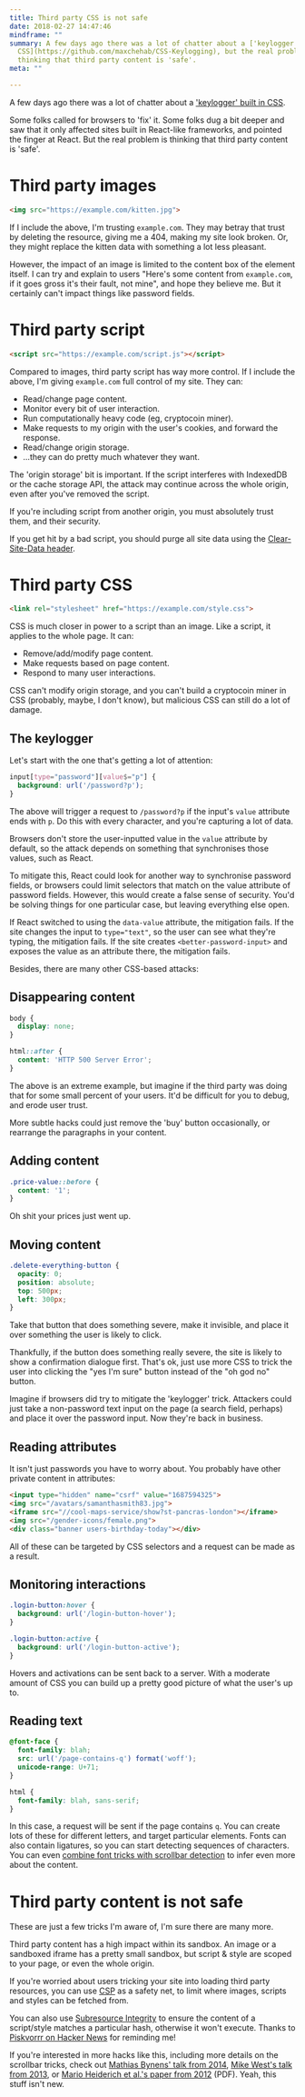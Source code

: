 ```yaml
---
title: Third party CSS is not safe
date: 2018-02-27 14:47:46
mindframe: ""
summary: A few days ago there was a lot of chatter about a ['keylogger' built in
  CSS](https://github.com/maxchehab/CSS-Keylogging), but the real problem is
  thinking that third party content is 'safe'.
meta: ""

---
```


A few days ago there was a lot of chatter about a ['keylogger' built in CSS](https://github.com/maxchehab/CSS-Keylogging).

Some folks called for browsers to 'fix' it. Some folks dug a bit deeper and saw that it only affected sites built in React-like frameworks, and pointed the finger at React. But the real problem is thinking that third party content is 'safe'.

# Third party images

```html
<img src="https://example.com/kitten.jpg">
```

If I include the above, I'm trusting `example.com`. They may betray that trust by deleting the resource, giving me a 404, making my site look broken. Or, they might replace the kitten data with something a lot less pleasant.

However, the impact of an image is limited to the content box of the element itself. I can try and explain to users "Here's some content from `example.com`, if it goes gross it's their fault, not mine", and hope they believe me. But it certainly can't impact things like password fields.

# Third party script

```html
<script src="https://example.com/script.js"></script>
```

Compared to images, third party script has way more control. If I include the above, I'm giving `example.com` full control of my site. They can:

* Read/change page content.
* Monitor every bit of user interaction.
* Run computationally heavy code (eg, cryptocoin miner).
* Make requests to my origin with the user's cookies, and forward the response.
* Read/change origin storage.
* …they can do pretty much whatever they want.

The 'origin storage' bit is important. If the script interferes with IndexedDB or the cache storage API, the attack may continue across the whole origin, even after you've removed the script.

If you're including script from another origin, you must absolutely trust them, and their security.

If you get hit by a bad script, you should purge all site data using the [Clear-Site-Data header](https://w3c.github.io/webappsec-clear-site-data/).

# Third party CSS

```html
<link rel="stylesheet" href="https://example.com/style.css">
```

CSS is much closer in power to a script than an image. Like a script, it applies to the whole page. It can:

* Remove/add/modify page content.
* Make requests based on page content.
* Respond to many user interactions.

CSS can't modify origin storage, and you can't build a cryptocoin miner in CSS (probably, maybe, I don't know), but malicious CSS can still do a lot of damage.

## The keylogger

Let's start with the one that's getting a lot of attention:

```css
input[type="password"][value$="p"] {
  background: url('/password?p');
}
```

The above will trigger a request to `/password?p` if the input's `value` attribute ends with `p`. Do this with every character, and you're capturing a lot of data.

Browsers don't store the user-inputted value in the `value` attribute by default, so the attack depends on something that synchronises those values, such as React.

To mitigate this, React could look for another way to synchronise password fields, or browsers could limit selectors that match on the value attribute of password fields. However, this would create a false sense of security. You'd be solving things for one particular case, but leaving everything else open.

If React switched to using the `data-value` attribute, the mitigation fails. If the site changes the input to `type="text"`, so the user can see what they're typing, the mitigation fails. If the site creates `<better-password-input>` and exposes the value as an attribute there, the mitigation fails.

Besides, there are many other CSS-based attacks:

## Disappearing content

```css
body {
  display: none;
}

html::after {
  content: 'HTTP 500 Server Error';
}
```

The above is an extreme example, but imagine if the third party was doing that for some small percent of your users. It'd be difficult for you to debug, and erode user trust.

More subtle hacks could just remove the 'buy' button occasionally, or rearrange the paragraphs in your content.

## Adding content

```css
.price-value::before {
  content: '1';
}
```

Oh shit your prices just went up.

## Moving content

```css
.delete-everything-button {
  opacity: 0;
  position: absolute;
  top: 500px;
  left: 300px;
}
```

Take that button that does something severe, make it invisible, and place it over something the user is likely to click.

Thankfully, if the button does something really severe, the site is likely to show a confirmation dialogue first. That's ok, just use more CSS to trick the user into clicking the "yes I'm sure" button instead of the "oh god no" button.

Imagine if browsers did try to mitigate the 'keylogger' trick. Attackers could just take a non-password text input on the page (a search field, perhaps) and place it over the password input. Now they're back in business.

## Reading attributes

It isn't just passwords you have to worry about. You probably have other private content in attributes:

```html
<input type="hidden" name="csrf" value="1687594325">
<img src="/avatars/samanthasmith83.jpg">
<iframe src="//cool-maps-service/show?st-pancras-london"></iframe>
<img src="/gender-icons/female.png">
<div class="banner users-birthday-today"></div>
```

All of these can be targeted by CSS selectors and a request can be made as a result.

## Monitoring interactions

```css
.login-button:hover {
  background: url('/login-button-hover');
}

.login-button:active {
  background: url('/login-button-active');
}
```

Hovers and activations can be sent back to a server. With a moderate amount of CSS you can build up a pretty good picture of what the user's up to.

## Reading text

```css
@font-face {
  font-family: blah;
  src: url('/page-contains-q') format('woff');
  unicode-range: U+71;
}

html {
  font-family: blah, sans-serif;
}
```

In this case, a request will be sent if the page contains `q`. You can create lots of these for different letters, and target particular elements. Fonts can also contain ligatures, so you can start detecting sequences of characters. You can even [combine font tricks with scrollbar detection](https://gist.github.com/securityMB/d9e84bd3c7c245895360808360b9dc4e) to infer even more about the content.

# Third party content is not safe

These are just a few tricks I'm aware of, I'm sure there are many more.

Third party content has a high impact within its sandbox. An image or a sandboxed iframe has a pretty small sandbox, but script & style are scoped to your page, or even the whole origin.

If you're worried about users tricking your site into loading third party resources, you can use [CSP](https://developer.mozilla.org/en-US/docs/Web/HTTP/CSP) as a safety net, to limit where images, scripts and styles can be fetched from.

You can also use [Subresource Integrity](https://developer.mozilla.org/en-US/docs/Web/Security/Subresource_Integrity) to ensure the content of a script/style matches a particular hash, otherwise it won't execute. Thanks to [Piskvorrr on Hacker News](https://news.ycombinator.com/item?id=16474151) for reminding me!

If you're interested in more hacks like this, including more details on the scrollbar tricks, check out [Mathias Bynens' talk from 2014](https://vimeo.com/100264064#t=1290s), [Mike West's talk from 2013](https://www.youtube.com/watch?v=eb3suf4REyI), or [Mario Heiderich et al.'s paper from 2012](http://www.nds.rub.de/media/emma/veroeffentlichungen/2012/08/16/scriptlessAttacks-ccs2012.pdf) (PDF). Yeah, this stuff isn't new.
